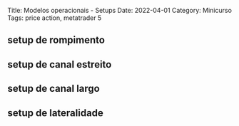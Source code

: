 Title: Modelos operacionais - Setups
Date: 2022-04-01
Category: Minicurso
Tags: price action, metatrader 5

## setup de rompimento
## setup de canal estreito
## setup de canal largo
## setup de lateralidade
